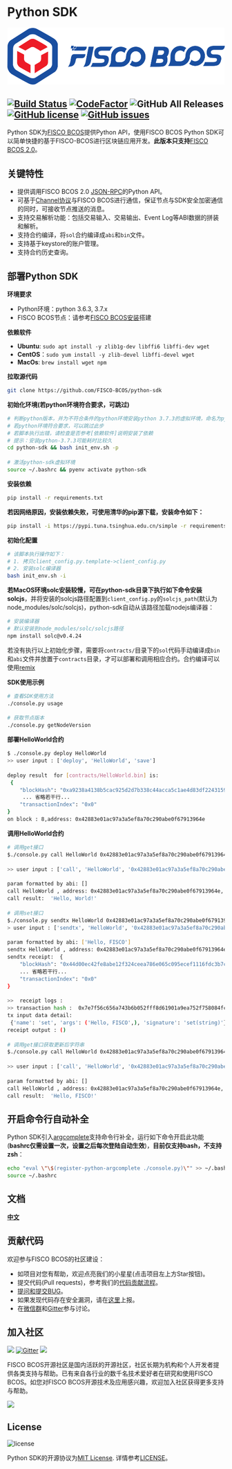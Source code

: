 # Python SDK

![](./images/FISCO_BCOS_Logo.svg)


[![Build Status](https://travis-ci.org/FISCO-BCOS/python-sdk.svg?branch=master)](https://travis-ci.org/FISCO-BCOS/python-sdk)
[![CodeFactor](https://www.codefactor.io/repository/github/fisco-bcos/python-sdk/badge)](https://www.codefactor.io/repository/github/fisco-bcos/python-sdk)
![GitHub All Releases](https://img.shields.io/github/downloads/FISCO-BCOS/python-sdk/total.svg)
[![GitHub license](https://img.shields.io/github/license/FISCO-BCOS/python-sdk.svg)](https://github.com/FISCO-BCOS/python-sdk/blob/master/LICENSE)
[![GitHub issues](https://img.shields.io/github/issues/FISCO-BCOS/python-sdk.svg)](https://github.com/FISCO-BCOS/python-sdk/issues)
--- 

Python SDK为[FISCO BCOS](https://github.com/FISCO-BCOS/FISCO-BCOS/tree/master)提供Python API，使用FISCO BCOS Python SDK可以简单快捷的基于FISCO-BCOS进行区块链应用开发。**此版本只支持**[FISCO BCOS 2.0](https://fisco-bcos-documentation.readthedocs.io/zh_CN/latest/)。


## 关键特性

- 提供调用FISCO BCOS 2.0 [JSON-RPC](https://fisco-bcos-documentation.readthedocs.io/zh_CN/latest/docs/api.html)的Python API。
- 可基于[Channel协议](https://fisco-bcos-documentation.readthedocs.io/zh_CN/latest/design/protocol_description.html#channelmessage)与FISCO BCOS进行通信，保证节点与SDK安全加密通信的同时，可接收节点推送的消息。
- 支持交易解析功能：包括交易输入、交易输出、Event Log等ABI数据的拼装和解析。
- 支持合约编译，将`sol`合约编译成`abi`和`bin`文件。
- 支持基于keystore的账户管理。
- 支持合约历史查询。

## 部署Python SDK

**环境要求**
- Python环境：python 3.6.3, 3.7.x
- FISCO BCOS节点：请参考[FISCO BCOS安装](https://fisco-bcos-documentation.readthedocs.io/zh_CN/latest/docs/installation.html#fisco-bcos)搭建

**依赖软件**

- **Ubuntu**: `sudo apt install -y zlib1g-dev libffi6 libffi-dev wget`
- **CentOS**：`sudo yum install -y zlib-devel libffi-devel wget`
- **MacOs**: `brew install wget npm`


**拉取源代码**

```bash
git clone https://github.com/FISCO-BCOS/python-sdk
```

**初始化环境(若python环境符合要求，可跳过)**

```bash
# 判断python版本，并为不符合条件的python环境安装python 3.7.3的虚拟环境，命名为python-sdk
# 若python环境符合要求，可以跳过此步
# 若脚本执行出错，请检查是否参考[依赖软件]说明安装了依赖
# 提示：安装python-3.7.3可能耗时比较久
cd python-sdk && bash init_env.sh -p

# 激活python-sdk虚拟环境
source ~/.bashrc && pyenv activate python-sdk
```

**安装依赖**


```bash
pip install -r requirements.txt
```
**若因网络原因，安装依赖失败，可使用清华的pip源下载，安装命令如下：**

```bash
pip install -i https://pypi.tuna.tsinghua.edu.cn/simple -r requirements.txt
```

**初始化配置**

```bash
# 该脚本执行操作如下：
# 1. 拷贝client_config.py.template->client_config.py
# 2. 安装solc编译器
bash init_env.sh -i
```

**若MacOS环境solc安装较慢，可在python-sdk目录下执行如下命令安装solcjs**，并将安装的solcjs路径配置到`client_config.py`的`solcjs_path`(默认为node_modules/solc/solcjs)，python-sdk自动从该路径加载nodejs编译器：

```bash
# 安装编译器
# 默认安装到node_modules/solc/solcjs路径
npm install solc@v0.4.24
```

若没有执行以上初始化步骤，需要将`contracts/`目录下的`sol`代码手动编译成`bin`和`abi`文件并放置于`contracts`目录，才可以部署和调用相应合约。合约编译可以使用[remix](https://remix.ethereum.org)

**SDK使用示例**
```bash
# 查看SDK使用方法
./console.py usage

# 获取节点版本
./console.py getNodeVersion
```

**部署HelloWorld合约**
```bash
$ ./console.py deploy HelloWorld
>> user input : ['deploy', 'HelloWorld', 'save']

deploy result  for [contracts/HelloWorld.bin] is:
 {
    "blockHash": "0xa9238a4138b5cac925d2d7b338c44acca5c1ae4d83df2243159cef4ff89c8c66",
     ... 省略若干行...
    "transactionIndex": "0x0"
}
on block : 8,address: 0x42883e01ac97a3a5ef8a70c290abe0f67913964e 
```

**调用HelloWorld合约**

```bash
# 调用get接口
$./console.py call HelloWorld 0x42883e01ac97a3a5ef8a70c290abe0f67913964e get

>> user input : ['call', 'HelloWorld', '0x42883e01ac97a3a5ef8a70c290abe0f67913964e', 'get']

param formatted by abi: []
call HelloWorld , address: 0x42883e01ac97a3a5ef8a70c290abe0f67913964e, func: get, args:[]
call result:  'Hello, World!'

# 调用set接口
$./console.py sendtx HelloWorld 0x42883e01ac97a3a5ef8a70c290abe0f67913964e "Hello, FISCO"
> user input : ['sendtx', 'HelloWorld', '0x42883e01ac97a3a5ef8a70c290abe0f67913964e', 'set', 'Hello, FISCO']

param formatted by abi: ['Hello, FISCO']
sendtx HelloWorld , address: 0x42883e01ac97a3a5ef8a70c290abe0f67913964e, func: set, args:['Hello, FISCO']
sendtx receipt:  {
    "blockHash": "0x44d00ec42fe8abe12f324ceea786e065c095ecef1116fdc3b7ce4b38618de5d6",
    ... 省略若干行...
    "transactionIndex": "0x0"
}

>>  receipt logs : 
>> transaction hash :  0x7e7f56c656a743b6b052fff8d61901a9ea752f758084fc3ef2fdc9a854f597d4
tx input data detail:
 {'name': 'set', 'args': ('Hello, FISCO',), 'signature': 'set(string)'}
receipt output : ()

# 调用get接口获取更新后字符串
$./console.py call HelloWorld 0x42883e01ac97a3a5ef8a70c290abe0f67913964e get

>> user input : ['call', 'HelloWorld', '0x42883e01ac97a3a5ef8a70c290abe0f67913964e', 'get']

param formatted by abi: []
call HelloWorld , address: 0x42883e01ac97a3a5ef8a70c290abe0f67913964e, func: get, args:[]
call result:  'Hello, FISCO!'
```

## 开启命令行自动补全

Python SDK引入[argcomplete](https://argcomplete.readthedocs.io/en/latest/)支持命令行补全，运行如下命令开启此功能(**bashrc仅需设置一次，设置之后每次登陆自动生效**)，**目前仅支持bash，不支持zsh**：

```bash
echo "eval \"\$(register-python-argcomplete ./console.py)\"" >> ~/.bashrc
source ~/.bashrc
```

## 文档

[**中文**](https://fisco-bcos-documentation.readthedocs.io/zh_CN/feature-python-sdk/docs/sdk/python_sdk/index.html)

## 贡献代码
欢迎参与FISCO BCOS的社区建设：
- 如项目对您有帮助，欢迎点亮我们的小星星(点击项目左上方Star按钮)。
- 提交代码(Pull requests)，参考我们的[代码贡献流程](CONTRIBUTING_CN.md)。
- [提问和提交BUG](https://github.com/FISCO-BCOS/python-sdk/issues/new)。
- 如果发现代码存在安全漏洞，请在[这里](https://security.webank.com)上报。
- 在[微信群](https://github.com/FISCO-BCOS/FISCO-BCOS-DOC/blob/release-2.0/images/community/WeChatQR.jpg)和[Gitter](https://gitter.im/fisco-bcos/Lobby)参与讨论。


## 加入社区
[![](https://img.shields.io/twitter/url/http/shields.io.svg?style=social&label=Follow@FiscoBcos)](https://twitter.com/FiscoBcos)
[![Gitter](https://img.shields.io/badge/style-on_gitter-green.svg?logo=gitter&longCache=false&style=social&label=Chat)](https://gitter.im/fisco-bcos/Lobby)
[![](https://img.shields.io/twitter/url/http/shields.io.svg?logo=Gmail&style=social&label=service@fisco.com.cn)](mailto:service@fisco.com.cn)

FISCO BCOS开源社区是国内活跃的开源社区，社区长期为机构和个人开发者提供各类支持与帮助。已有来自各行业的数千名技术爱好者在研究和使用FISCO BCOS。如您对FISCO BCOS开源技术及应用感兴趣，欢迎加入社区获得更多支持与帮助。

![](https://media.githubusercontent.com/media/FISCO-BCOS/LargeFiles/master/images/QR_image.png)

## License
![license](https://img.shields.io/github/license/FISCO-BCOS/python-sdk.svg)

Python SDK的开源协议为[MIT License](https://opensource.org/licenses/MIT). 详情参考[LICENSE](./LICENSE)。

